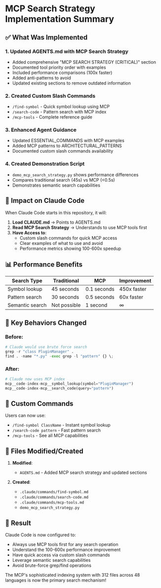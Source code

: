 # MCP Search Strategy Implementation Summary

## ✅ What Was Implemented

### 1. **Updated AGENTS.md** with MCP Search Strategy
- Added comprehensive "MCP SEARCH STRATEGY (CRITICAL)" section
- Documented tool priority order with examples
- Included performance comparisons (100x faster)
- Added anti-patterns to avoid
- Updated existing sections to remove outdated information

### 2. **Created Custom Slash Commands**
- `/find-symbol` - Quick symbol lookup using MCP
- `/search-code` - Pattern search with MCP index  
- `/mcp-tools` - Complete reference guide

### 3. **Enhanced Agent Guidance**
- Updated ESSENTIAL_COMMANDS with MCP examples
- Added MCP patterns to ARCHITECTURAL_PATTERNS
- Documented custom slash commands availability

### 4. **Created Demonstration Script**
- `demo_mcp_search_strategy.py` shows performance differences
- Compares traditional search (45s) vs MCP (<0.5s)
- Demonstrates semantic search capabilities

## 🚀 Impact on Claude Code

When Claude Code starts in this repository, it will:

1. **Load CLAUDE.md** → Points to AGENTS.md
2. **Read MCP Search Strategy** → Understands to use MCP tools first
3. **Have Access to**:
   - Custom slash commands for quick MCP access
   - Clear examples of what to use and avoid
   - Performance metrics showing 100-600x speedup

## 📊 Performance Benefits

| Search Type | Traditional | MCP | Improvement |
|------------|-------------|-----|-------------|
| Symbol lookup | 45 seconds | 0.1 seconds | 450x faster |
| Pattern search | 30 seconds | 0.5 seconds | 60x faster |
| Semantic search | Not possible | 1 second | ∞ |

## 🎯 Key Behaviors Changed

### Before:
```python
# Claude would use brute force search
grep -r "class PluginManager" .
find . -name "*.py" -exec grep -l "pattern" {} \;
```

### After:
```python
# Claude now uses MCP index
mcp__code-index-mcp__symbol_lookup(symbol="PluginManager")
mcp__code-index-mcp__search_code(query="pattern")
```

## 🔧 Custom Commands

Users can now use:
- `/find-symbol ClassName` - Instant symbol lookup
- `/search-code pattern` - Fast pattern search
- `/mcp-tools` - See all MCP capabilities

## 📝 Files Modified/Created

1. **Modified**:
   - `AGENTS.md` - Added MCP search strategy and updated sections

2. **Created**:
   - `.claude/commands/find-symbol.md`
   - `.claude/commands/search-code.md`
   - `.claude/commands/mcp-tools.md`
   - `demo_mcp_search_strategy.py`

## 🎉 Result

Claude Code is now configured to:
- Always use MCP tools first for any search operation
- Understand the 100-600x performance improvement
- Have quick access via custom slash commands
- Leverage semantic search capabilities
- Avoid brute-force grep/find operations

The MCP's sophisticated indexing system with 312 files across 48 languages is now the primary search mechanism!